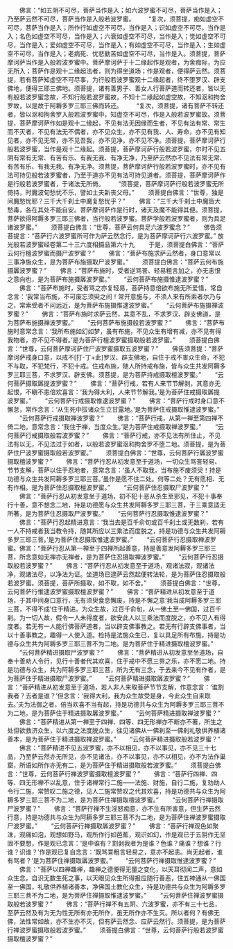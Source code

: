 <!-- { "loadSidebar": true } -->
　　佛言：“如五阴不可尽，菩萨当作是入；如六波罗蜜不可尽，菩萨当作是入；乃至萨云然不可尽，菩萨当作是入般若波罗蜜。
　　“复次，须菩提，痴如虚空不可尽，菩萨当作是入；所作行如虚空不可尽，当作是入；识如虚空不可尽，当作是入；名色如虚空不可尽，当作是入；六衰如虚空不可尽，当作是入；觉如虚空不可尽，当作是入；爱如虚空不可尽，当作是入；有如虚空不可尽，当作是入；生如虚空不可尽，当作是入；老病死、忧悲勤苦如虚空不可尽，当作是入。须菩提，菩萨摩诃萨当作是入般若波罗蜜中。菩萨摩诃萨于十二缘起作是观者，为舍痴际，为应无所入；菩萨作是观十二缘起法者，则为得坐道场；作是观者，便得萨云然。须菩提，若有菩萨知虚空不可尽事，为行般若波罗蜜观十二缘起者，终不堕罗汉、辟支佛地，便得三耶三佛地。须菩提，诸有善男子、善女人行菩萨道而转还者，皆以无有般若波罗蜜念故，不知行般若波罗蜜故，不知十二缘起如虚空故，不知沤和拘舍罗故，以是故于阿耨多罗三耶三佛而转还。
　　“复次，须菩提，诸有菩萨不转还者，皆以沤和拘舍罗入般若波罗蜜中，知虚空不可尽，作是入般若波罗蜜故。须菩提，菩萨摩诃萨作如是观十二缘起，不见有法无因缘而生者，不见有法有常、常生而不灭者，不见有法无不偶者，亦不见众生，亦不见有我、人、寿命，亦不见有知见者，亦不见无常，亦不见吾我，亦不见净，亦不见不净。须菩提，菩萨摩诃萨行般若波罗蜜，当作是观十二缘起。须菩提，菩萨摩诃萨行般若波罗蜜，尔时不见五阴有常有无常、有苦有乐、有我无我、有净无净，乃至萨云然亦不见法有常无常、有苦有乐、有我无我、有净无净。须菩提，菩萨摩诃萨行般若波罗蜜时，亦不见有法可持见般若波罗蜜者，乃至于道亦不见有法可持见道者。须菩提，菩萨摩诃萨作是行般若波罗蜜者，于诸法无所倚。
　　“须菩提，菩萨摩诃萨行般若波罗蜜无所倚持，时魔波旬愁忧不乐，譬如士夫新丧父母。”
　　须菩提白佛言：“世尊，独是间魔愁忧耶？三千大千刹土中魔复愁忧乎？”
　　佛言：“三千大千刹土中魔皆大愁毒，各在其处不能自安。菩萨摩诃萨作是行时，诸天及魔不能得其便。须菩提，菩萨欲得阿耨多罗三耶三佛者，当行般若波罗蜜。菩萨学般若波罗蜜者，则为具足诸波罗蜜。”
　　须菩提白佛言：“世尊，菩萨云何具足六波罗蜜念？”
　　佛告须菩提言：“菩萨行六波罗蜜所可作为萨云然念行，是为菩萨摩诃萨行六波罗蜜。”
放光般若波罗蜜经卷第二十三六度相摄品第六十九
　　于是，须菩提白佛言：“菩萨云何行檀波罗蜜而摄尸波罗蜜？”
　　佛言：“菩萨布施求萨云然者，身口意常以三事净施众生，是为菩萨布施摄取尸波罗蜜。”
　　须菩提白佛言：“菩萨云何布施摄羼波罗蜜？”
　　佛言：“菩萨布施时，受者逆骂詈、轻易粗言加之，亦无恚恨之意向也，是为菩萨布施摄羼波罗蜜。”
　　“云何菩萨布施摄惟逮波罗蜜？”
　　佛言：“菩萨布施时，受者骂之亦复轻易，菩萨持意倍欲布施无所爱惜，常自念言：‘我常当布施，不可废忘须臾之间！常开意施与，不须人来有所索者尔乃与之，常索受者不问远近，是为菩萨布施摄惟逮波罗蜜。”
　　“云何菩萨布施摄禅波罗蜜？”
　　佛言：“菩萨布施时求萨云然，其意不乱，不求罗汉、辟支佛道，是为菩萨布施摄禅波罗蜜。”
　　“云何菩萨布施摄般若波罗蜜？”
　　佛言：“菩萨布施时意常念言：‘我所布施如幻如梦，虽有布施，不见众生有增有减，亦不见有得我物者，亦不见不得者。’是为菩萨行檀波罗蜜摄取般若波罗蜜。”
　　须菩提白佛言：“世尊，云何菩萨摩诃萨住尸波罗蜜摄取五波罗蜜？”
　　佛告须菩提：“菩萨摩诃萨戒身口意，以戒不[打-丁+此]罗汉、辟支佛地，自住于戒不害众生命，不犯不与取，不犯梵行，不犯十戒。住戒布施，随人所持戒布施，皆与众生共发阿耨多罗三耶三菩，不求罗汉、辟支佛。须菩提，是为菩萨持戒摄取檀波罗蜜。”
　　“云何菩萨摄取羼提波罗蜜？”
　　佛言：“菩萨行戒，若有人来节节解剥，其意亦无起恨，不瞋不恚倍欢喜言：‘我为得大利，人来节节解我。’是为菩萨住戒摄取羼提波罗蜜。”
　　“云何菩萨行戒摄取惟逮波罗蜜？”
　　佛言：“菩萨行戒时身口意不懈怠，常作念言：‘从生死中拔诸众生立甘露地。’是为菩萨住戒摄取惟逮波罗蜜。”
　　“云何菩萨行戒摄取禅波罗蜜？”
　　佛言：“菩萨行戒，从第一禅至第四禅不倚二地，意常念言：‘我住于禅，当度众生。’是为菩萨住戒摄取禅波罗蜜。”
　　“云何菩萨行戒摄取般若波罗蜜？”
　　佛言：“菩萨行戒，亦不见法有所住止，不见法有以无，不见法过于如者，以般若波罗蜜沤和拘舍罗不堕二地。须菩提，是为菩萨住尸波罗蜜摄取般若波罗蜜。”
　　须菩提白佛言：“世尊，云何菩萨行羼波罗蜜摄取檀波罗蜜？”
　　佛言：“菩萨行忍从初发意至于道场，一切众生骂詈轻易、节节支解，菩萨以住于忍地者，意常念言：‘虽人不取我，当布施不废须臾！持是功德与众生共发阿耨多罗三耶三菩。’虽作是愿不住二处。何等二处？无有愿相、无有作相。是为菩萨住忍摄取檀波罗蜜。”
　　“云何菩萨住忍摄取尸波罗蜜？”
　　佛言：“菩萨行忍从初发意坐于道场，初不犯十恶从杀生至邪见，不犯十事奉行十善，意不想念二地，持是功德愿与众生共发阿耨多罗三耶三菩，于三乘意适无所著，是为菩萨住忍摄取尸波罗蜜。”
　　“云何菩萨行忍摄取惟逮波罗蜜？”
　　佛言：“菩萨行忍起精进意言：‘我当去是百千俞旬或百千刹土或无数刹，若有一人不持戒者我当教令持，随其所应以三乘法而度脱之，持是功德与众生共发阿耨多罗三耶三菩。’是为菩萨住忍摄取惟逮波罗蜜。”
　　“云何菩萨行忍摄取禅波罗蜜。佛言：“菩萨行忍从第一禅至于四禅所起善意，持是善意发阿耨多罗三耶三菩，所念意如无禅亦无禅者，是为菩萨住忍摄取禅波罗蜜。”
　　“云何菩萨行忍摄取般若波罗蜜？”
　　佛言：“菩萨行忍从初发意至于道场，观诸法寂，观诸法净，观诸法尽，以净法为证。坐道场已逮萨云然起便转法轮，是为菩萨住忍摄取般若波罗蜜。须菩提，菩萨所摄取，如不取，如不舍。”
　　须菩提白佛言：“世尊，云何菩萨行惟逮波罗蜜摄取檀波罗蜜？”
　　佛言：“菩萨精进从初发意至于道场，于其中间身口意行，无有须臾食息懈废，持是不懈之意‘我当成阿耨多罗三耶三菩，不得不成’住于精进。为众生故，过百千俞旬，从一佛土至一佛国，过百千刹。为一切人故，假令一人未得度者，欲安此人以三乘法而度脱之，亦不见人有得度者。若无有一人能行佛菩萨道者，当以辟支佛事教之。若无有行辟支佛事者，当以十善事教之，趣得一人使入道。检持是法施众生已，复以具足所有布施，持是功德与众生共为阿耨多罗三耶三菩不为二地。是为菩萨住于精进摄取檀波罗蜜。”
　　“云何菩萨精进摄取尸波罗蜜？”
　　佛言：“菩萨精进从初发意至坐道场，自奉十善劝人令行，见行十善者代其欢喜，住于戒中不愿三界之乐，亦不愿二地。持是功德与众生，共为阿耨多罗三耶三菩，所为无有三念，于去来今不见有作者，是为菩萨住于精进摄取尸波罗蜜。”
　　“云何菩萨精进摄取羼波罗蜜？”
　　佛言：“菩萨精进从初发意至于道场，若人非人来取菩萨节节支解，作意念言：‘谁割我者？去者是谁？’但念言：‘我得大利，我为众生故受是身，今此众生自来取去。’夫为法御之者，倍当欢喜不当有起，持是功德共与众生为阿耨多罗三耶三菩不为二地，是为菩萨住于精进摄取羼波罗蜜。”
　　“云何菩萨精进摄取禅波罗蜜？”
　　佛言：“菩萨精进从第一禅至于四禅、四等、四无形禅亦不断亦不著，所生之处但欲救济众生，以六度之法度脱众生，往见诸佛从一佛刹至一佛刹礼敬供养植诸善本，是为菩萨住于精进摄取禅波罗蜜。”
　　“云何菩萨精进摄取般若波罗蜜？”
　　佛言：“菩萨精进不见五波罗蜜，亦不以相见，亦不以事见，亦不见三十七品，乃至萨云然亦无所见，亦不见诸法，亦不以事见，亦不以相见，亦不为法作巢窟，所语如所作亦无有二，是为菩萨住于精进摄取般若波罗蜜。”
　　须菩提白佛言：“世尊，云何菩萨行禅波罗蜜摄取檀波罗蜜？”
　　佛言：“菩萨行四禅、四等、四无形禅不以乱意，住于诸禅常行二施——法施、财施，自行二施，复劝助人令行二施，常赞叹二施之德，见人二施常赞叹之代其欢喜，持是功德共与众生为阿耨多罗三耶三菩不为二地，是为菩萨住禅摄取檀波罗蜜。”
　　“云何菩萨行禅摄取尸波罗蜜？”
　　佛言：“菩萨行禅不生淫怒痴意，亦不生有所害意，但生萨云然行意，持是功德共与众生为阿耨多罗三耶三菩不为二地，是为菩萨住禅波罗蜜摄取尸波罗蜜。”
　　“云何菩萨行禅摄取羼波罗蜜？”
　　佛言：“菩萨行禅观色如聚沫，观痛如泡，观想如野马，观所作行如芭蕉，观识如幻，作是观已于五阴作无坚固不要想，作是观已念言：‘是中谁有？割剥我者为是谁？色谁？痛谁？想谁？行谁？识谁？’作是观已复自念言：‘既骂詈粗言轻易之，意亦不起恚。尚无起者，谁有骂者？’是为菩萨住禅摄取羼波罗蜜。”
　　“云何菩萨行禅摄取惟逮波罗蜜？”
　　佛言：“菩萨以四禅趣禅，趣禅之德便得无量之变化，以天耳彻闻二声，意如众生念，自识无数生死之事，以天眼见众生所得报应随行善恶，住五神通从一佛国至一佛国，礼敬供养植诸善本，净佛国土教化众生，持是功德共与众生为阿耨多罗三耶三菩不为二地，是为菩萨住禅摄取惟逮波罗蜜。”
　　“云何菩萨住禅波罗蜜摄取般若波罗蜜？”
　　佛言：“菩萨行禅不有五阴、六波罗蜜，亦不有三十七品，至萨云然及有为无为性无所有亦无所作，虽无所作亦不生灭。所以者何？有佛无佛，法性常如故，亦不生亦不灭，但有萨云然念、应萨云然行。须菩提，是为菩萨行禅波罗蜜摄取般若波罗蜜。”
　　须菩提白佛言：“世尊，云何菩萨行般若波罗蜜摄取檀波罗蜜？”

